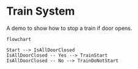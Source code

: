 # Train System

A demo to show how to stop a train if door opens.

```mermaid
flowchart

Start --> IsAllDoorClosed
IsAllDoorClosed -- Yes --> TrainStart
IsAllDoorClosed -- No --> TrainDoNotStart
```